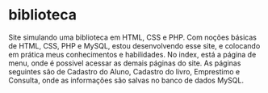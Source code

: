 # biblioteca
Site simulando uma biblioteca em HTML, CSS e PHP. Com noções básicas de HTML, CSS, PHP e MySQL, 
estou desenvolvendo esse site, e colocando em prática meus conhecimentos e habilidades.
No index, está a página de menu, onde é possivel acessar as demais páginas do site.
As páginas seguintes são de Cadastro do Aluno, Cadastro do livro, Emprestimo e Consulta, onde as informações são salvas no banco de dados MySQL.
